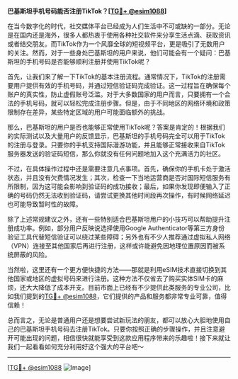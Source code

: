 **巴基斯坦手机号码能否注册TikTok？[[TG💪+ @esim1088](https://t.me/s/esim1088)]**

在当今数字化的时代，社交媒体平台已经成为人们生活中不可或缺的一部分。无论是在国内还是海外，很多人都热衷于使用各种社交软件来分享生活点滴、获取资讯或者结交朋友。而TikTok作为一个风靡全球的短视频平台，更是吸引了无数用户的关注。然而，对于一些身处巴基斯坦的用户来说，他们可能会有一个疑问：巴基斯坦的手机号码是否能够顺利注册并使用TikTok呢？

首先，让我们来了解一下TikTok的基本注册流程。通常情况下，TikTok的注册需要用户提供有效的手机号码，并通过短信验证码完成验证。这一过程旨在确保每个账户的真实性，防止虚假账号泛滥。对于大多数国家的用户而言，只要拥有一个合法的手机号码，就可以轻松完成注册步骤。但是，由于不同地区的网络环境和政策限制存在差异，某些特定区域的用户可能面临额外的挑战。

那么，巴基斯坦的用户是否也能够正常使用TikTok呢？答案是肯定的！根据我们的实际测试以及大量用户的反馈显示，巴基斯坦的手机号码完全可以用于TikTok的注册与登录。只要你的手机支持国际漫游功能，并且能够正常接收来自TikTok服务器发送的验证码短信，那么你就没有任何问题地加入这个充满活力的社区。

不过，在具体操作过程中还是需要注意几点事项。首先，确保你的手机卡处于激活状态，并且没有欠费情况发生；其次，检查一下当地运营商是否对国际短信服务有所限制，因为这可能会影响到验证码的成功接收；最后，如果你发现即便输入了正确的号码仍然无法收到验证码，请尝试更换其他时间段再次操作，有时候网络延迟也可能导致暂时性的故障。

除了上述常规建议之外，还有一些特别适合巴基斯坦用户的小技巧可以帮助提升注册成功率。例如，部分用户反映说选择使用Google Authenticator等第三方身份验证工具代替短信验证可以绕过某些障碍；另外也有不少人推荐通过虚拟私人网络（VPN）连接至其他国家后再进行注册，这样或许能避免因地理位置原因而被系统屏蔽的风险。

当然啦，这里还有一个更方便快捷的方法——那就是利用eSIM技术直接切换到其他国家或地区的虚拟号码来进行注册。这种方法不仅省去了购买实体SIM卡的麻烦，还大大降低了成本开支。目前市面上已经有不少提供此类服务的专业公司，比如我们提到的[TG💪+ @esim1088](https://t.me/s/esim1088)，它们提供的产品和服务都非常专业可靠，值得信赖！

总而言之，无论是普通用户还是想要尝试新玩法的朋友，都可以放心大胆地使用自己的巴基斯坦手机号码去注册TikTok。只要你按照正确的步骤操作，并且注意避开可能出现的问题，相信很快就能享受到这款应用程序带来的乐趣啦！接下来就让我们一起看看如何充分利用好这个强大的平台吧～

---

[[TG💪+ @esim1088](https://t.me/s/esim1088) ![Image](https://i.postimg.cc/4NQfJmqS/Snipaste-2025-05-13-00-14-12.png)]